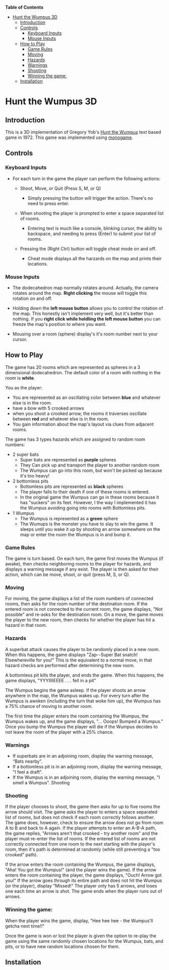 <!-- markdown-toc start - Don't edit this section. Run M-x markdown-toc-generate-toc again -->

**Table of Contents**

- [Hunt the Wumpus 3D](#hunt-the-wumpus-3d)
    - [Introduction](#introduction)
    - [Controls](#controls)
        - [Keyboard Inputs](#keyboard-inputs)
        - [Mouse Inputs](#mouse-inputs)
    - [How to Play](#how-to-play)
        - [Game Rules](#game-rules)
        - [Moving](#moving)
        - [Hazards](#hazards)
        - [Warnings](#warnings)
        - [Shooting](#shooting)
        - [Winning the game:](#winning-the-game)
    - [Installation](#installation)

<!-- markdown-toc end -->

# Hunt the Wumpus 3D

## Introduction

This is a 3D implementation of Gregory Yob's [Hunt the Wumpus](https://en.wikipedia.org/wiki/Hunt_the_Wumpus) text based game in 1972. This game was implemented using [monogame](http://www.monogame.net/).

## Controls

### Keyboard Inputs

- For each turn in the game the player can perform the following actions:
  - Shoot, Move, or Quit (Press S, M, or Q)
    - Simply pressing the button will trigger the action. There's no need to press enter.
  - When shooting the player is prompted to enter a space separated list of rooms.
    - Entering text is much like a console, blinking cursor, the ability to backspace, and needing to press (Enter) to submit your list of rooms.
    
  - Pressing the (Right Ctrl) button will toggle cheat mode on and off.
    - Cheat mode displays all the harzards on the map and prints their locations.

### Mouse Inputs

- The dodecahedron map normally rotates around. Actually, the camera rotates around the map. **Right clicking** the mouse will toggle this rotation on and off.

- Holding down the **left mouse button** allows you to control the rotation of the map. This honestly isn't implement very well, but it's better than nothing. If you **right click while holdling the left mouse button** you can freeze the map's position to where you want.

- Mousing over a room (sphere) display's it's room number next to your cursor.

## How to Play

The game has 20 rooms which are represented as spheres in a 3 dimensional dodecahedron. The default color of a room with nothing in the room is **white**.

You as the player:
- You are represented as an oscillating color between **blue** and whatever else is in the room.
- have a bow with 5 crooked arrows
- when you shoot a crooked arrow, the rooms it traverses oscillate between **red** and whatever else is in the room.
- You gain information about the map's layout via clues from adjacent rooms.

The game has 3 types hazards which are assigned to random room numbers:
- 2 super bats
  - Super bats are represented as **purple** spheres
  - They Can pick up and transport the player to another random room
  - The Wumpus can go into this room, but won't be picked up because it's too heavy!
- 2 bottomless pits
  - Bottomless pits are represented as **black** spheres
  - The player falls to their death if one of these rooms is entered.
  - In the original game the Wumpus can go in these rooms because it has "suckers" on its feet. However, I the way I implemented it has the Wumpus avoiding going into rooms with Bottomless pits.
- 1 Wumpus
  - The Wumpus is represented as a **green** sphere
  - The Wumups is the monster you have to slay to win the game. It sleeps until you wake it up by shooting an arrow somewhere on the map or enter the room the Wumpus is in and bump it.

### Game Rules

The game is turn based. On each turn, the game first moves the Wumpus (if awake), then checks neighboring rooms to the player for hazards, and displays a warning message if any exist. The player is then asked for their action, which can be move, shoot, or quit (press M, S, or Q).

### Moving

For moving, the game displays a list of the room numbers of connected rooms, then asks for the room number of the destination room. If the entered room is not connected to the current room, the game displays, "Not possible" and re-asks for the destination room.
On a move, the game moves the player to the new room, then checks for whether the player has hit a hazard in that room. 

### Hazards

A superbat attack causes the player to be randomly placed in a new room. When this happens, the game displays "Zap--Super Bat snatch! Elsewhereville for you!" This is the equivalent to a normal move, in that hazard checks are performed after determining the new room.

A bottomless pit kills the player, and ends the game. When this happens, the game displays, "YYYIIIIEEEE . . . fell in a pit"

The Wumpus begins the game asleep. If the player shoots an arrow anywhere in the map, the Wumpus wakes up. For every turn after the Wumpus is awoken (including the turn that woke him up), the Wumpus has a 75% chance of moving to another room.

The first time the player enters the room containing the Wumpus, the Wumpus wakes up, and the game displays, "... Ooops! Bumped a Wumpus." Once you bump the Wumpus the player will die if the Wumpus decides to not leave the room of the player with a 25% chance.

### Warnings

- If superbats are in an adjoining room, display the warning message, “Bats nearby”.
- If a bottomless pit is in an adjoining room, display the warning message, "I feel a draft".
- If the Wumpus is in an adjoining room, display the warning message, "I smell a Wumpus".
Shooting

### Shooting

If the player chooses to shoot, the game then asks for up to five rooms the arrow should visit. The game asks the player to enters a space separated list of rooms, but does not check if each room correctly follows another. The game does, however, check to ensure the arrow does not go from room A to B and back to A again. If the player attempts to enter an A-B-A path, the game replies, "Arrows aren't that crooked - try another room" and the player must re-enter the list of rooms. If  the entered list of rooms are not correctly connected from one room to the next starting with the player's room, then it's path is determined at randomly (while still preventing a "too crooked" path).

If the arrow enters the room containing the Wumpus, the game displays, "Aha! You got the Wumpus!" (and the player wins the game). If the arrow enters the room containing the player, the game displays, "Ouch! Arrow got you!" If the arrow goes through its entire path and does not hit the Wumpus (or the player), display "Missed!"
The player only has 5 arrows, and loses one each time an arrow is shot. The game ends when the player runs out of arrows.

### Winning the game:

When the player wins the game, display, "Hee hee hee - the Wumpus'll getcha next time!!"

Once the game is won or lost the player is given the option to re-play the game using the same randomly chosen locations for the Wumpus, bats, and pits, or to have new random locations chosen for them.

## Installation
